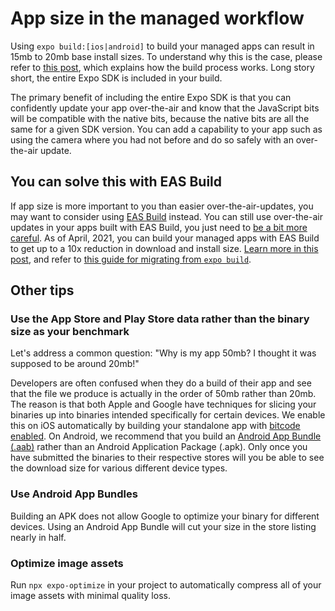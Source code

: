 # App size in the managed workflow

Using `expo build:[ios|android]` to build your managed apps can result in 15mb to 20mb base install sizes. To understand why this is the case, please refer to [this post](https://blog.expo.io/expo-managed-workflow-in-2021-5b887bbf7dbb), which explains how the build process works. Long story short, the entire Expo SDK is included in your build.

The primary benefit of including the entire Expo SDK is that you can confidently update your app over-the-air and know that the JavaScript bits will be compatible with the native bits, because the native bits are all the same for a given SDK version. You can add a capability to your app such as using the camera where you had not before and do so safely with an over-the-air update.

## You can solve this with EAS Build

If app size is more important to you than easier over-the-air-updates, you may want to consider using [EAS Build](https://docs.expo.io/build/introduction/) instead. You can still use over-the-air updates in your apps built with EAS Build, you just need to [be a bit more careful](https://docs.expo.io/build/updates/). As of April, 2021, you can build your managed apps with EAS Build to get up to a 10x reduction in download and install size. [Learn more in this post](https://blog.expo.io/eas-build-april-preview-update-ebd7dff9dd25), and refer to [this guide for migrating from `expo build`](https://docs.expo.io/build-reference/migrating/).

## Other tips

### Use the App Store and Play Store data rather than the binary size as your benchmark

Let's address a common question: "Why is my app 50mb? I thought it was supposed to be around 20mb!"

Developers are often confused when they do a build of their app and see that the file we produce is actually in the order of 50mb rather than 20mb. The reason is that both Apple and Google have techniques for slicing your binaries up into binaries intended specifically for certain devices. We enable this on iOS automatically by building your standalone app with [bitcode enabled](https://developer.apple.com/documentation/xcode/reducing_your_app_s_size/doing_basic_optimization_to_reduce_your_app_s_size). On Android, we recommend that you build an [Android App Bundle (.aab)](https://developer.android.com/platform/technology/app-bundle) rather than an Android Application Package (.apk). Only once you have submitted the binaries to their respective stores will you be able to see the download size for various different device types.

### Use Android App Bundles

Building an APK does not allow Google to optimize your binary for different devices. Using an Android App Bundle will cut your size in the store listing nearly in half.

### Optimize image assets

Run `npx expo-optimize` in your project to automatically compress all of your image assets with minimal quality loss.